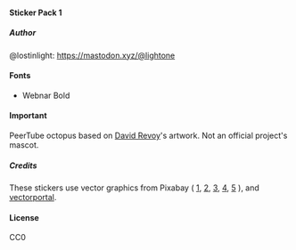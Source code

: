
#### Sticker Pack 1

##### Author
@lostinlight: https://mastodon.xyz/@lightone

#### Fonts
* Webnar Bold

#### Important
PeerTube octopus based on [David Revoy](https://www.davidrevoy.com)'s artwork. Not an official project's mascot.

##### Credits
These stickers use vector graphics from Pixabay ( [1](https://pixabay.com/en/cute-elephants-elephant-balloons-2757831), [2](https://pixabay.com/en/gnu-africa-animal-face-head-159596), [3](https://pixabay.com/en/animal-cartoon-comic-equine-horse-2030012), [4](https://pixabay.com/en/dragon-pet-boy-domestication-152823), [5](https://pixabay.com/en/sos-devil-bull-47037) ), and [vectorportal](http://vectorportal.com).

#### License
CC0
